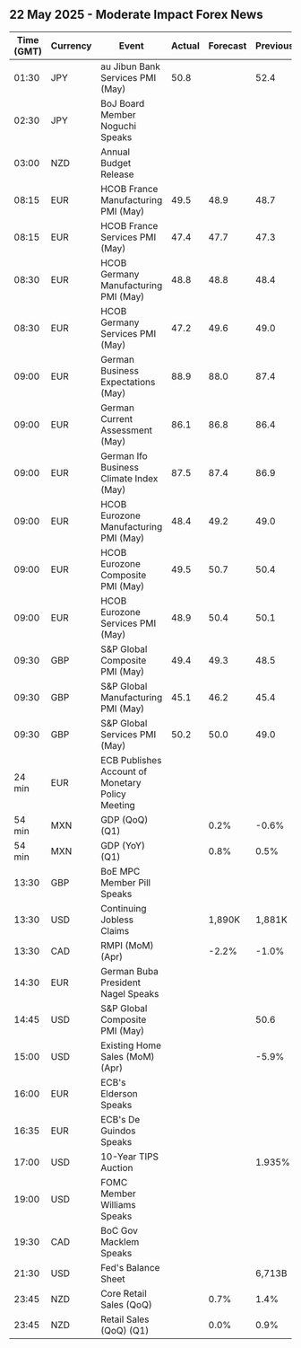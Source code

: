 ## 22 May 2025 - Moderate Impact Forex News

| Time (GMT) | Currency | Event | Actual | Forecast | Previous |
|------|----------|-------|--------|----------|----------|
| 01:30 | JPY | au Jibun Bank Services PMI (May) | 50.8 |  | 52.4 |
| 02:30 | JPY | BoJ Board Member Noguchi Speaks |  |  |  |
| 03:00 | NZD | Annual Budget Release |  |  |  |
| 08:15 | EUR | HCOB France Manufacturing PMI (May) | 49.5 | 48.9 | 48.7 |
| 08:15 | EUR | HCOB France Services PMI (May) | 47.4 | 47.7 | 47.3 |
| 08:30 | EUR | HCOB Germany Manufacturing PMI (May) | 48.8 | 48.8 | 48.4 |
| 08:30 | EUR | HCOB Germany Services PMI (May) | 47.2 | 49.6 | 49.0 |
| 09:00 | EUR | German Business Expectations (May) | 88.9 | 88.0 | 87.4 |
| 09:00 | EUR | German Current Assessment (May) | 86.1 | 86.8 | 86.4 |
| 09:00 | EUR | German Ifo Business Climate Index (May) | 87.5 | 87.4 | 86.9 |
| 09:00 | EUR | HCOB Eurozone Manufacturing PMI (May) | 48.4 | 49.2 | 49.0 |
| 09:00 | EUR | HCOB Eurozone Composite PMI (May) | 49.5 | 50.7 | 50.4 |
| 09:00 | EUR | HCOB Eurozone Services PMI (May) | 48.9 | 50.4 | 50.1 |
| 09:30 | GBP | S&P Global Composite PMI (May) | 49.4 | 49.3 | 48.5 |
| 09:30 | GBP | S&P Global Manufacturing PMI (May) | 45.1 | 46.2 | 45.4 |
| 09:30 | GBP | S&P Global Services PMI (May) | 50.2 | 50.0 | 49.0 |
| 24 min | EUR | ECB Publishes Account of Monetary Policy Meeting |  |  |  |
| 54 min | MXN | GDP (QoQ) (Q1) |  | 0.2% | -0.6% |
| 54 min | MXN | GDP (YoY) (Q1) |  | 0.8% | 0.5% |
| 13:30 | GBP | BoE MPC Member Pill Speaks |  |  |  |
| 13:30 | USD | Continuing Jobless Claims |  | 1,890K | 1,881K |
| 13:30 | CAD | RMPI (MoM) (Apr) |  | -2.2% | -1.0% |
| 14:30 | EUR | German Buba President Nagel Speaks |  |  |  |
| 14:45 | USD | S&P Global Composite PMI (May) |  |  | 50.6 |
| 15:00 | USD | Existing Home Sales (MoM) (Apr) |  |  | -5.9% |
| 16:00 | EUR | ECB's Elderson Speaks |  |  |  |
| 16:35 | EUR | ECB's De Guindos Speaks |  |  |  |
| 17:00 | USD | 10-Year TIPS Auction |  |  | 1.935% |
| 19:00 | USD | FOMC Member Williams Speaks |  |  |  |
| 19:30 | CAD | BoC Gov Macklem Speaks |  |  |  |
| 21:30 | USD | Fed's Balance Sheet |  |  | 6,713B |
| 23:45 | NZD | Core Retail Sales (QoQ) |  | 0.7% | 1.4% |
| 23:45 | NZD | Retail Sales (QoQ) (Q1) |  | 0.0% | 0.9% |
